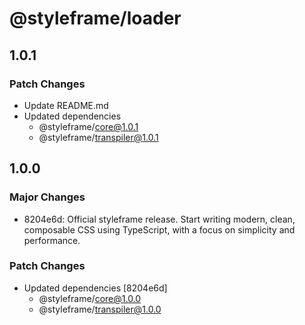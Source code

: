 # @styleframe/loader

## 1.0.1

### Patch Changes

- Update README.md
- Updated dependencies
  - @styleframe/core@1.0.1
  - @styleframe/transpiler@1.0.1

## 1.0.0

### Major Changes

- 8204e6d: Official styleframe release. Start writing modern, clean, composable CSS using TypeScript, with a focus on simplicity and performance.

### Patch Changes

- Updated dependencies [8204e6d]
  - @styleframe/core@1.0.0
  - @styleframe/transpiler@1.0.0

